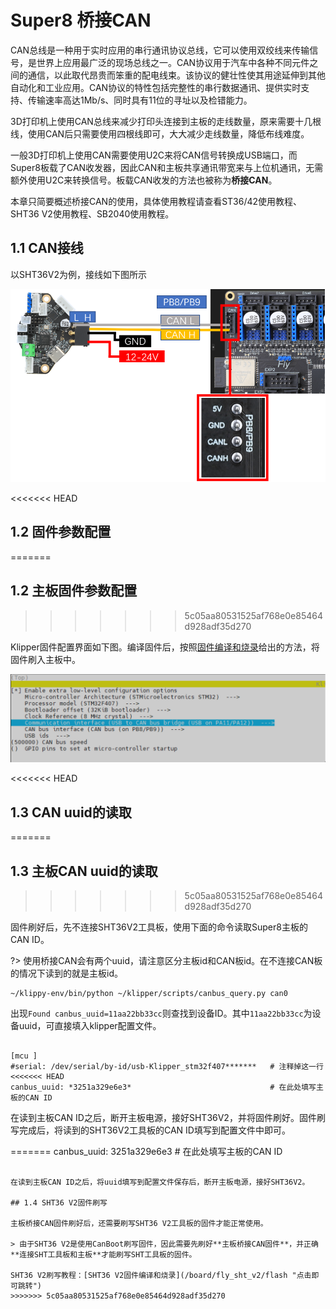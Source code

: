 # Super8 桥接CAN

CAN总线是一种用于实时应用的串行通讯协议总线，它可以使用双绞线来传输信号，是世界上应用最广泛的现场总线之一。CAN协议用于汽车中各种不同元件之间的通信，以此取代昂贵而笨重的配电线束。该协议的健壮性使其用途延伸到其他自动化和工业应用。CAN协议的特性包括完整性的串行数据通讯、提供实时支持、传输速率高达1Mb/s、同时具有11位的寻址以及检错能力。

3D打印机上使用CAN总线来减少打印头连接到主板的走线数量，原来需要十几根线，使用CAN后只需要使用四根线即可，大大减少走线数量，降低布线难度。

一般3D打印机上使用CAN需要使用U2C来将CAN信号转换成USB端口，而Super8板载了CAN收发器，因此CAN和主板共享通讯带宽来与上位机通讯，无需额外使用U2C来转换信号。板载CAN收发的方法也被称为**桥接CAN**。

本章只简要概述桥接CAN的使用，具体使用教程请查看ST36/42使用教程、SHT36 V2使用教程、SB2040使用教程。

## 1.1 CAN接线

以SHT36V2为例，接线如下图所示

![canbridge](../../images/boards/fly_super8/canbridge.png)

<<<<<<< HEAD
## 1.2 固件参数配置
=======
## 1.2 主板固件参数配置
>>>>>>> 5c05aa80531525af768e0e85464d928adf35d270

Klipper固件配置界面如下图。编译固件后，按照[固件编译和烧录](/board/fly_super8/firmware "点击即可跳转")给出的方法，将固件刷入主板中。

![canbridge2](../../images/boards/fly_super8/canbridge2.png)

<<<<<<< HEAD
## 1.3 CAN uuid的读取
=======
## 1.3 主板CAN uuid的读取
>>>>>>> 5c05aa80531525af768e0e85464d928adf35d270

固件刷好后，先不连接SHT36V2工具板，使用下面的命令读取Super8主板的CAN ID。

?> 使用桥接CAN会有两个uuid，请注意区分主板id和CAN板id。在不连接CAN板的情况下读到的就是主板id。

```
~/klippy-env/bin/python ~/klipper/scripts/canbus_query.py can0
```

出现``Found canbus_uuid=11aa22bb33cc``则查找到设备ID。其中``11aa22bb33cc``为设备uuid，可直接填入klipper配置文件。

 ```
 
 [mcu ]
 #serial: /dev/serial/by-id/usb-Klipper_stm32f407*******   # 注释掉这一行
<<<<<<< HEAD
 canbus_uuid: *3251a329e6e3*                               # 在此处填写主板的CAN ID
 ```

在读到主板CAN ID之后，断开主板电源，接好SHT36V2，并将固件刷好。固件刷写完成后，将读到的SHT36V2工具板的CAN ID填写到配置文件中即可。

=======
 canbus_uuid: 3251a329e6e3                                # 在此处填写主板的CAN ID
 ```

在读到主板CAN ID之后，将uuid填写到配置文件保存后，断开主板电源，接好SHT36V2。

## 1.4 SHT36 V2固件刷写

主板桥接CAN固件刷好后，还需要刷写SHT36 V2工具板的固件才能正常使用。

> 由于SHT36 V2是使用CanBoot刷写固件，因此需要先刷好**主板桥接CAN固件**，并正确**连接SHT工具板和主板**才能刷写SHT工具板的固件。

SHT36 V2刷写教程：[SHT36 V2固件编译和烧录](/board/fly_sht_v2/flash "点击即可跳转")
>>>>>>> 5c05aa80531525af768e0e85464d928adf35d270
